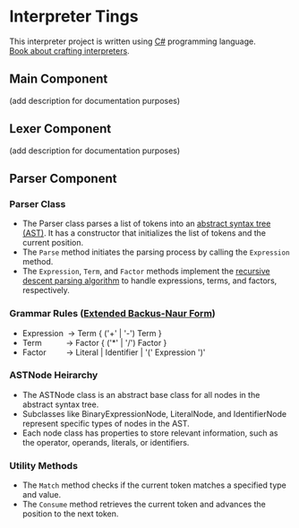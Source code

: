 # Interpreter Tings
This interpreter project is written using [C#](https://www.w3schools.com/cs/index.php) programming language. <br />
[Book about crafting interpreters](https://craftinginterpreters.com/introduction.html).

## Main Component
(add description for documentation purposes)

## Lexer Component
(add description for documentation purposes)

## Parser Component
### Parser Class
- The Parser class parses a list of tokens into an [abstract syntax tree (AST)](https://en.wikipedia.org/wiki/Abstract_syntax_tree). It has a constructor that initializes the list of tokens and the current position.
- The `Parse` method initiates the parsing process by calling the `Expression` method.
- The `Expression`, `Term`, and `Factor` methods implement the [recursive descent parsing algorithm](https://en.wikipedia.org/wiki/Recursive_descent_parser) to handle expressions, terms, and factors, respectively.

### Grammar Rules ([Extended Backus-Naur Form](https://en.wikipedia.org/wiki/Extended_Backus–Naur_form))
- Expression&nbsp;&nbsp;-> Term { ('+' | '-') Term }
- Term&nbsp;&nbsp;&nbsp;&nbsp;&nbsp;&nbsp;&nbsp;&nbsp;&nbsp;&nbsp;&nbsp;-> Factor { ('*' | '/') Factor }
- Factor&nbsp;&nbsp;&nbsp;&nbsp;&nbsp;&nbsp;&nbsp;&nbsp;&nbsp;-> Literal | Identifier | '(' Expression ')'

### ASTNode Heirarchy
- The ASTNode class is an abstract base class for all nodes in the abstract syntax tree.
- Subclasses like BinaryExpressionNode, LiteralNode, and IdentifierNode represent specific types of nodes in the AST.
- Each node class has properties to store relevant information, such as the operator, operands, literals, or identifiers.

### Utility Methods
- The `Match` method checks if the current token matches a specified type and value.
- The `Consume` method retrieves the current token and advances the position to the next token.
